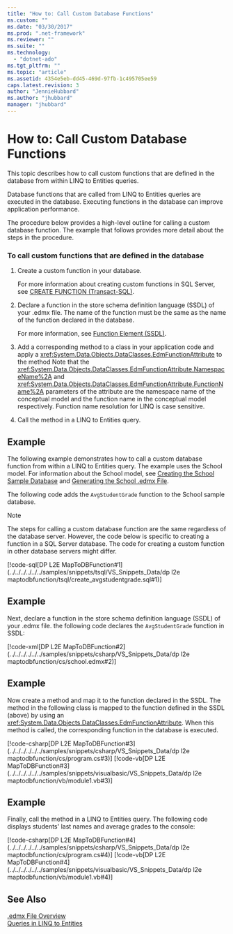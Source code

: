 ```yaml
---
title: "How to: Call Custom Database Functions"
ms.custom: ""
ms.date: "03/30/2017"
ms.prod: ".net-framework"
ms.reviewer: ""
ms.suite: ""
ms.technology: 
  - "dotnet-ado"
ms.tgt_pltfrm: ""
ms.topic: "article"
ms.assetid: 4354e5eb-dd45-469d-97fb-1c495705ee59
caps.latest.revision: 3
author: "JennieHubbard"
ms.author: "jhubbard"
manager: "jhubbard"
---
```

# How to: Call Custom Database Functions
This topic describes how to call custom functions that are defined in the database from within LINQ to Entities queries.  
  
 Database functions that are called from LINQ to Entities queries are executed in the database. Executing functions in the database can improve application performance.  
  
 The procedure below provides a high-level outline for calling a custom database function. The example that follows provides more detail about the steps in the procedure.  
  
### To call custom functions that are defined in the database  
  
1.  Create a custom function in your database.  
  
     For more information about creating custom functions in SQL Server, see [CREATE FUNCTION (Transact-SQL)](http://go.microsoft.com/fwlink/?LinkID=139871).  
  
2.  Declare a function in the store schema definition language (SSDL) of your .edmx file. The name of the function must be the same as the name of the function declared in the database.  
  
     For more information, see [Function Element (SSDL)](http://msdn.microsoft.com/en-us/b60cfc3d-8b93-423e-8c99-b867256640a4).  
  
3.  Add a corresponding method to a class in your application code and apply a <xref:System.Data.Objects.DataClasses.EdmFunctionAttribute> to the method Note that the <xref:System.Data.Objects.DataClasses.EdmFunctionAttribute.NamespaceName%2A> and <xref:System.Data.Objects.DataClasses.EdmFunctionAttribute.FunctionName%2A> parameters of the attribute are the namespace name of the conceptual model and the function name in the conceptual model respectively. Function name resolution for LINQ is case sensitive.  
  
4.  Call the method in a LINQ to Entities query.  
  
## Example  
 The following example demonstrates how to call a custom database function from within a LINQ to Entities query. The example uses the School model. For information about the School model, see [Creating the School Sample Database](http://msdn.microsoft.com/en-us/c1bec483-a0ea-4660-aa0b-7b0a8b68fed0) and [Generating the School .edmx File](http://msdn.microsoft.com/en-us/c48b3907-a8be-4fe6-884c-e95af1852758).  
  
 The following code adds the `AvgStudentGrade` function to the School sample database.  
  
> [!NOTE]
>  The steps for calling a custom database function are the same regardless of the database server. However, the code below is specific to creating a function in a SQL Server database. The code for creating a custom function in other database servers might differ.  
  
 [!code-sql[DP L2E MapToDBFunction#1](../../../../../../samples/snippets/tsql/VS_Snippets_Data/dp l2e maptodbfunction/tsql/create_avgstudentgrade.sql#1)]  
  
## Example  
 Next, declare a function in the store schema definition language (SSDL) of your .edmx file. the following code declares the `AvgStudentGrade` function in SSDL:  
  
 [!code-xml[DP L2E MapToDBFunction#2](../../../../../../samples/snippets/csharp/VS_Snippets_Data/dp l2e maptodbfunction/cs/school.edmx#2)]  
  
## Example  
 Now create a method and map it to the function declared in the SSDL. The method in the following class is mapped to the function defined in the SSDL (above) by using an <xref:System.Data.Objects.DataClasses.EdmFunctionAttribute>. When this method is called, the corresponding function in the database is executed.  
  
 [!code-csharp[DP L2E MapToDBFunction#3](../../../../../../samples/snippets/csharp/VS_Snippets_Data/dp l2e maptodbfunction/cs/program.cs#3)]
 [!code-vb[DP L2E MapToDBFunction#3](../../../../../../samples/snippets/visualbasic/VS_Snippets_Data/dp l2e maptodbfunction/vb/module1.vb#3)]  
  
## Example  
 Finally, call the method in a LINQ to Entities query. The following code displays students' last names and average grades to the console:  
  
 [!code-csharp[DP L2E MapToDBFunction#4](../../../../../../samples/snippets/csharp/VS_Snippets_Data/dp l2e maptodbfunction/cs/program.cs#4)]
 [!code-vb[DP L2E MapToDBFunction#4](../../../../../../samples/snippets/visualbasic/VS_Snippets_Data/dp l2e maptodbfunction/vb/module1.vb#4)]  
  
## See Also  
 [.edmx File Overview](http://msdn.microsoft.com/en-us/f4c8e7ce-1db6-417e-9759-15f8b55155d4)   
 [Queries in LINQ to Entities](../../../../../../docs/framework/data/adonet/ef/language-reference/queries-in-linq-to-entities.md)
